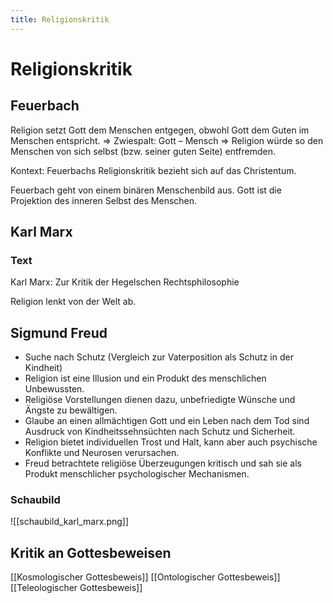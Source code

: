 ```yaml
---
title: Religionskritik
---
```

# Religionskritik

## Feuerbach

Religion setzt Gott dem Menschen entgegen, obwohl Gott dem Guten im Menschen entspricht. 
=> Zwiespalt: Gott – Mensch
=> Religion würde so den Menschen von sich selbst (bzw. seiner guten Seite) entfremden.

Kontext: Feuerbachs Religionskritik bezieht sich auf das Christentum.

Feuerbach geht von einem binären Menschenbild aus.
Gott ist die Projektion des inneren Selbst des Menschen.

## Karl Marx

### Text

Karl Marx: Zur Kritik der Hegelschen Rechtsphilosophie

Religion lenkt von der Welt ab.

## Sigmund Freud

- Suche nach Schutz (Vergleich zur Vaterposition als Schutz in der Kindheit)
- Religion ist eine Illusion und ein Produkt des menschlichen Unbewussten.
- Religiöse Vorstellungen dienen dazu, unbefriedigte Wünsche und Ängste zu bewältigen.
- Glaube an einen allmächtigen Gott und ein Leben nach dem Tod sind Ausdruck von Kindheitssehnsüchten nach Schutz und Sicherheit.
- Religion bietet individuellen Trost und Halt, kann aber auch psychische Konflikte und Neurosen verursachen.
- Freud betrachtete religiöse Überzeugungen kritisch und sah sie als Produkt menschlicher psychologischer Mechanismen.

### Schaubild

![[schaubild_karl_marx.png]]

## Kritik an Gottesbeweisen

[[Kosmologischer Gottesbeweis]]
[[Ontologischer Gottesbeweis]]
[[Teleologischer Gottesbeweis]]